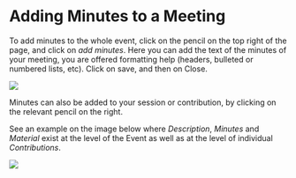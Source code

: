 # Adding Minutes to a Meeting

To add minutes to the whole event, click on the pencil on the top right of the page, and click on _add minutes_.
Here you can add the text of the minutes of your meeting, you are offered formatting help (headers, bulleted or numbered lists, etc).
Click on save, and then on Close.

![](../assets/add-minutes-meeting.png)

Minutes can also be added to your session or contribution, by clicking on the relevant pencil on the right.

See an example on the image below where _Description_, _Minutes_ and _Material_ exist at the level of the Event as well as at the level of individual _Contributions_.

![](../assets/material-meeting.png)
